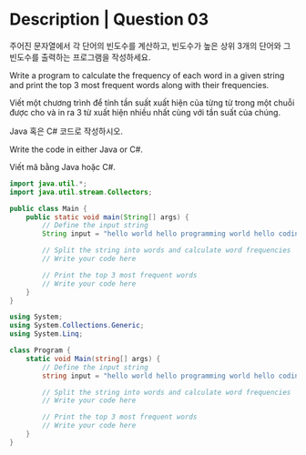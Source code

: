 # Description | Question 03

주어진 문자열에서 각 단어의 빈도수를 계산하고, 빈도수가 높은 상위 3개의 단어와 그 빈도수를 출력하는 프로그램을 작성하세요.

Write a program to calculate the frequency of each word in a given string and print the top 3 most frequent words along with their frequencies.

Viết một chương trình để tính tần suất xuất hiện của từng từ trong một chuỗi được cho và in ra 3 từ xuất hiện nhiều nhất cùng với tần suất của chúng.

Java 혹은 C# 코드로 작성하시오.

Write the code in either Java or C#.

Viết mã bằng Java hoặc C#.


```java
import java.util.*;
import java.util.stream.Collectors;

public class Main {
    public static void main(String[] args) {
        // Define the input string
        String input = "hello world hello programming world hello coding world";

        // Split the string into words and calculate word frequencies
        // Write your code here

        // Print the top 3 most frequent words
        // Write your code here
    }
}
```


```csharp
using System;
using System.Collections.Generic;
using System.Linq;

class Program {
    static void Main(string[] args) {
        // Define the input string
        string input = "hello world hello programming world hello coding world";

        // Split the string into words and calculate word frequencies
        // Write your code here

        // Print the top 3 most frequent words
        // Write your code here
    }
}
```
